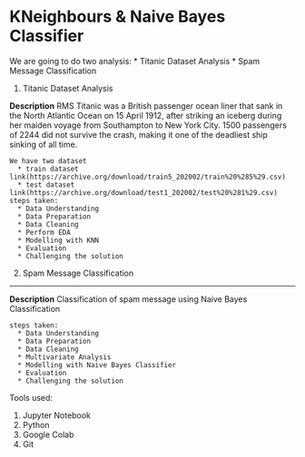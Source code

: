 # KNeighbours & Naive Bayes Classifier

We are going to do two analysis:
    * Titanic Dataset Analysis
    * Spam Message Classification
    
1. Titanic Dataset Analysis

  **Description**
    RMS Titanic was a British passenger ocean liner that sank in the North Atlantic Ocean on 15 April 1912, after striking an iceberg during her maiden voyage from Southampton to New York City. 1500 passengers of 2244 did not survive the crash, making it one of the deadliest ship sinking of all time. 
    
    We have two dataset
      * train dataset link(https://archive.org/download/train5_202002/train%20%285%29.csv)
      * test dataset link(https://archive.org/download/test1_202002/test%20%281%29.csv)
    steps taken:
      * Data Understanding
      * Data Preparation
      * Data Cleaning
      * Perform EDA
      * Modelling with KNN
      * Evaluation
      * Challenging the solution
      
2. Spam Message Classification
 ---
  **Description**
    Classification of spam message using Naive Bayes Classification

    steps taken:
      * Data Understanding
      * Data Preparation
      * Data Cleaning
      * Multivariate Analysis
      * Modelling with Naive Bayes Classifier
      * Evaluation
      * Challenging the solution
      
Tools used:
  1. Jupyter Notebook
  2. Python
  3. Google Colab
  4. Git
